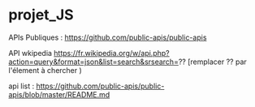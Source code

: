 # projet_JS
APIs Publiques : https://github.com/public-apis/public-apis 

API wkipedia https://fr.wikipedia.org/w/api.php?action=query&format=json&list=search&srsearch=?? 
[remplacer ?? par l'élement à chercher )
 
api list :  https://github.com/public-apis/public-apis/blob/master/README.md
